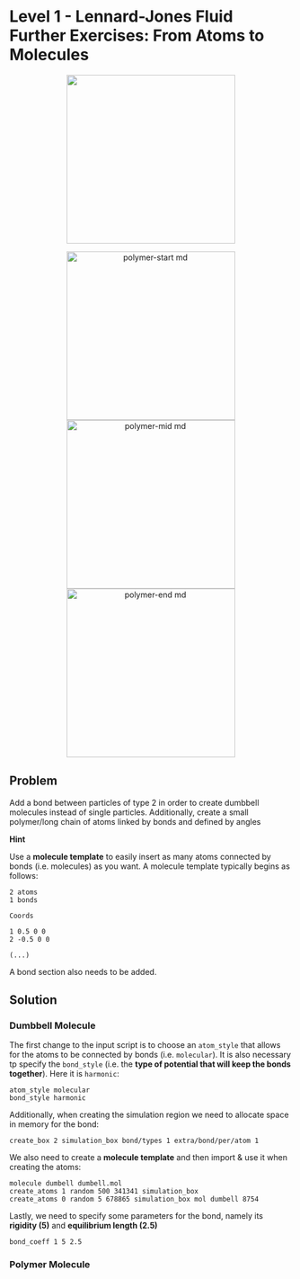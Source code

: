 # Level 1 - Lennard-Jones Fluid Further Exercises: From Atoms to Molecules

<p align="center">
  <img src="https://github.com/c-vandenberg/lammps-tutorials/assets/60201356/66a60bcc-6d64-4be1-9df2-9975ffd02821" width="300"/>
</p>

<p align="center">
  <img src="https://github.com/c-vandenberg/lammps-tutorials/assets/60201356/b616a218-bef6-4604-acd9-7babcbad2eb5" alt="polymer-start md" width="300" />
  <img src="https://github.com/c-vandenberg/lammps-tutorials/assets/60201356/b795916e-5353-45cd-b830-8be2697f2522" alt="polymer-mid md" width="300" /> 
  <img src="https://github.com/c-vandenberg/lammps-tutorials/assets/60201356/82054788-16f9-4188-ad53-1c019fb87a1b" alt="polymer-end md" width="300" />
</p>

## Problem
Add a bond between particles of type 2 in order to create dumbbell molecules instead of single particles. Additionally, create a small polymer/long chain of atoms linked by bonds and defined by angles

**Hint**


Use a **molecule template** to easily insert as many atoms connected by bonds (i.e. molecules) as you want. A molecule template typically begins as follows:
```
2 atoms
1 bonds

Coords

1 0.5 0 0
2 -0.5 0 0

(...)
```
A bond section also needs to be added.

## Solution

### Dumbbell Molecule

The first change to the input script is to choose an `atom_style` that allows for the atoms to be connected by bonds (i.e. `molecular`). It is also necessary tp specify the `bond_style` (i.e. the **type of potential that will keep the bonds together**). Here it is `harmonic`:
```
atom_style molecular
bond_style harmonic
```

Additionally, when creating the simulation region we need to allocate space in memory for the bond:
```
create_box 2 simulation_box bond/types 1 extra/bond/per/atom 1
```

We also need to create a **molecule template** and then import & use it when creating the atoms:
```
molecule dumbell dumbell.mol
create_atoms 1 random 500 341341 simulation_box
create_atoms 0 random 5 678865 simulation_box mol dumbell 8754
```

Lastly, we need to specify some parameters for the bond, namely its **rigidity (5)** and **equilibrium length (2.5)**
```
bond_coeff 1 5 2.5
```

### Polymer Molecule

